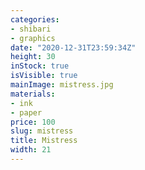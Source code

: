 ```yaml
---
categories:
- shibari
- graphics
date: "2020-12-31T23:59:34Z"
height: 30
inStock: true
isVisible: true
mainImage: mistress.jpg
materials:
- ink
- paper
price: 100
slug: mistress
title: Mistress
width: 21
---
```



